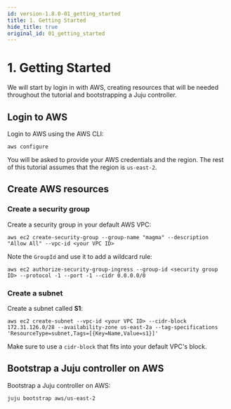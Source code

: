 ```yaml
---
id: version-1.8.0-01_getting_started
title: 1. Getting Started
hide_title: true
original_id: 01_getting_started
---
```


# 1. Getting Started

We will start by login in with AWS, creating resources that will be needed throughout the tutorial
and bootstrapping a Juju controller.

## Login to AWS

Login to AWS using the AWS CLI:

```console
aws configure
```

You will be asked to provide your AWS credentials and the region. The rest of this tutorial assumes
that the region is `us-east-2`.

## Create AWS resources

### Create a security group

Create a security group in your default AWS VPC:

```console
aws ec2 create-security-group --group-name "magma" --description "Allow All" --vpc-id <your VPC ID>
```

Note the `GroupId` and use it to add a wildcard rule:

```console
aws ec2 authorize-security-group-ingress --group-id <security group ID> --protocol -1 --port -1 --cidr 0.0.0.0/0
```

### Create a subnet

Create a subnet called **S1**:

```console
aws ec2 create-subnet --vpc-id <your VPC ID> --cidr-block 172.31.126.0/28 --availability-zone us-east-2a --tag-specifications 'ResourceType=subnet,Tags=[{Key=Name,Value=s1}]'
```

Make sure to use a `cidr-block` that fits into your default VPC's block.

## Bootstrap a Juju controller on AWS

Bootstrap a Juju controller on AWS:

```console
juju bootstrap aws/us-east-2
```
